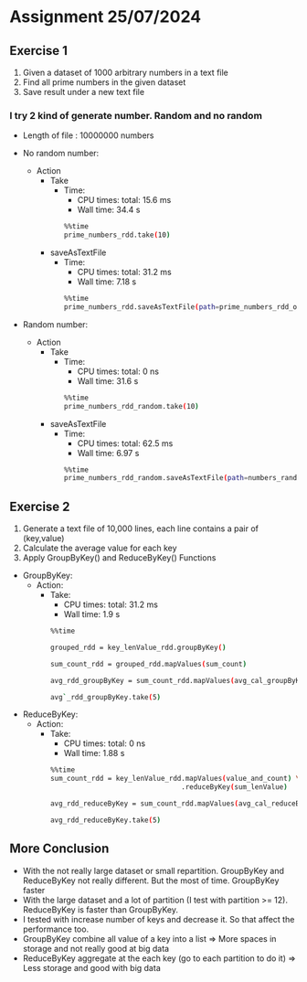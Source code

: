 # Assignment 25/07/2024

## Exercise 1
1. Given a dataset of 1000 arbitrary numbers in a text file
2. Find all prime numbers in the given dataset
3. Save result under a new text file

### I try 2 kind of generate number. Random and no random
- Length of file :  10000000 numbers

- No random number:
    - Action 
        - Take
            - Time: 
                - CPU times: total: 15.6 ms
                - Wall time: 34.4 s
                ```bash
                %%time
                prime_numbers_rdd.take(10)
                ```
        - saveAsTextFile
            - Time: 
                - CPU times: total: 31.2 ms
                - Wall time: 7.18 s
                ```bash
                %%time
                prime_numbers_rdd.saveAsTextFile(path=prime_numbers_rdd_output_path)
                ```
- Random number:
    - Action 
        - Take
            - Time: 
                - CPU times: total: 0 ns
                - Wall time: 31.6 s
                ```bash
                %%time
                prime_numbers_rdd_random.take(10)
                ```
        - saveAsTextFile
            - Time:
                - CPU times: total: 62.5 ms
                - Wall time: 6.97 s
                ```bash
                %%time
                prime_numbers_rdd_random.saveAsTextFile(path=numbers_random_rdd_output_path)
                ```

## Exercise 2
1. Generate a text file of 10,000 lines, each line contains a pair of (key,value)
2. Calculate the average value for each key
3. Apply GroupByKey() and ReduceByKey() Functions

- GroupByKey:
    - Action:
        - Take:
            - CPU times: total: 31.2 ms
            - Wall time: 1.9 s
            ```bash
            %%time

            grouped_rdd = key_lenValue_rdd.groupByKey()

            sum_count_rdd = grouped_rdd.mapValues(sum_count)

            avg_rdd_groupByKey = sum_count_rdd.mapValues(avg_cal_groupByKey)

            avg`_rdd_groupByKey.take(5)
            ```
- ReduceByKey:
    - Action:
        - Take:
            - CPU times: total: 0 ns
            - Wall time: 1.88 s
            ```bash
            %%time
            sum_count_rdd = key_lenValue_rdd.mapValues(value_and_count) \
                                            .reduceByKey(sum_lenValue)

            avg_rdd_reduceByKey = sum_count_rdd.mapValues(avg_cal_reduceByKey)

            avg_rdd_reduceByKey.take(5)
            ```

## More Conclusion
- With the not really large dataset or small repartition. GroupByKey and ReduceByKey not really different. But the most of time. GroupByKey faster
- With the large dataset and a lot of partition (I test with partition >= 12). ReduceByKey is faster than GroupByKey.
- I tested with increase number of keys and decrease it. So that affect the performance too.
- GroupByKey combine all value of a key into a list => More spaces in storage and not really good at big data
- ReduceByKey aggregate at the each key (go to each partition to do it) => Less storage and good with big data